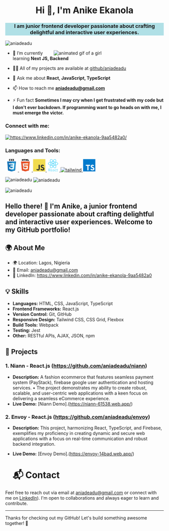 <h1 align="center">Hi 👋, I'm Anike Ekanola</h1>
<h3 align="center" style="background-color:powderblue;">I am junior frontend developer passionate about crafting delightful and interactive user experiences.</h3>

<p align="left"> <img src="https://komarev.com/ghpvc/?username=aniadeadu&label=Profile%20views&color=0e75b6&style=flat" alt="aniadeadu" /> </p>
<img align="right" src="https://media1.giphy.com/media/NgurY1o4z080Jfoyzw/giphy.gif" alt="animated gif of a girl" width="350"/>

- 🌱 I’m currently learning **Next JS, Backend**

- 👨‍💻 All of my projects are available at [github/aniadeadu](github/aniadeadu)

- 💬 Ask me about **React, JavaScript, TypeScript**

- 📫 How to reach me **aniadeadu@gmail.com**

- ⚡ Fun fact **Sometimes I may cry when I get frustrated with my code but I don't ever backdown. If programming want to go heads on with me, I must emerge the victor.**

<h3 align="left">Connect with me:</h3>
<p align="left">
<a href="https://linkedin.com/in/https://www.linkedin.com/in/anike-ekanola-9aa5482a0/" target="blank"><img align="center" src="https://raw.githubusercontent.com/rahuldkjain/github-profile-readme-generator/master/src/images/icons/Social/linked-in-alt.svg" alt="https://www.linkedin.com/in/anike-ekanola-9aa5482a0/" height="30" width="40" /></a>
</p>

<h3 align="left">Languages and Tools:</h3>
<p align="left"> <a href="https://www.w3schools.com/css/" target="_blank" rel="noreferrer"> <img src="https://raw.githubusercontent.com/devicons/devicon/master/icons/css3/css3-original-wordmark.svg" alt="css3" width="40" height="40"/> </a> <a href="https://www.w3.org/html/" target="_blank" rel="noreferrer"> <img src="https://raw.githubusercontent.com/devicons/devicon/master/icons/html5/html5-original-wordmark.svg" alt="html5" width="40" height="40"/> </a> <a href="https://developer.mozilla.org/en-US/docs/Web/JavaScript" target="_blank" rel="noreferrer"> <img src="https://raw.githubusercontent.com/devicons/devicon/master/icons/javascript/javascript-original.svg" alt="javascript" width="40" height="40"/> </a> <a href="https://reactjs.org/" target="_blank" rel="noreferrer"> <img src="https://raw.githubusercontent.com/devicons/devicon/master/icons/react/react-original-wordmark.svg" alt="react" width="40" height="40"/> </a> <a href="https://tailwindcss.com/" target="_blank" rel="noreferrer"> <img src="https://www.vectorlogo.zone/logos/tailwindcss/tailwindcss-icon.svg" alt="tailwind" width="40" height="40"/> </a> <a href="https://www.typescriptlang.org/" target="_blank" rel="noreferrer"> <img src="https://raw.githubusercontent.com/devicons/devicon/master/icons/typescript/typescript-original.svg" alt="typescript" width="40" height="40"/> </a> </p>

<p><img align="left" src="https://github-readme-stats.vercel.app/api/top-langs?username=aniadeadu&show_icons=true&locale=en&layout=compact" alt="aniadeadu" /></p>

<p>&nbsp;<img align="center" src="https://github-readme-stats.vercel.app/api?username=aniadeadu&show_icons=true&locale=en" alt="aniadeadu" /></p>

<p><img align="center" src="https://github-readme-streak-stats.herokuapp.com/?user=aniadeadu&" alt="aniadeadu" /></p>




## Hello there! 👋 I'm Anike, a junior frontend developer passionate about crafting delightful and interactive user experiences. Welcome to my GitHub portfolio!

## 🌍 About Me

- 🌍 Location: Lagos, Nigieria
- 📧 Email: aniadeadu@gmail.com
- 🔗 LinkedIn: https://www.linkedin.com/in/anike-ekanola-9aa5482a0

## 💡 Skills

- **Languages:** HTML, CSS, JavaScript, TypeScript
- **Frontend Frameworks:** React.js
- **Version Control:** Git, GitHub
- **Responsive Design:** Tailwind CSS, CSS Grid, Flexbox
- **Build Tools:** Webpack
- **Testing:** Jest
- **Other:** RESTful APIs, AJAX, JSON, npm

## 🚀 Projects

### 1. Niann - React.js (https://github.com/aniadeadu/niann)

- **Description:** A fashion ecommerce that features seamless payment system (PayStack), firebase google user authentication and hosting services. •	The project demonstrates my ability to create robust, scalable, and user-centric web applications with a keen focus on delivering a seamless eCommerce experience.
- **Live Demo:** [Niann Demo].(https://niann-61538.web.app/)

### 2. Envoy - React.js (https://github.com/aniadeadu/envoy)

- **Description:** This project, harmonizing React, TypeScript, and Firebase, exemplifies my proficiency in creating dynamic and secure web applications with a focus on real-time communication and robust backend integration.
- **Live Demo:** [Envoy Demo].(https://envoy-14bad.web.app/)

  # 📬 Contact

Feel free to reach out via email at aniadeadu@gmail.com or connect with me on [LinkedIn](https://www.linkedin.com/in/anike-ekanola-9aa5482a0)). I'm open to collaborations and always eager to learn and contribute.

---

Thanks for checking out my GitHub! Let's build something awesome together! 🚀



<!--
**aniadeadu/aniadeadu** is a ✨ _special_ ✨ repository because its `README.md` (this file) appears on your GitHub profile.

Here are some ideas to get you started:

- 🔭 I’m currently working on ...
- 🌱 I’m currently learning ...
- 👯 I’m looking to collaborate on ...
- 🤔 I’m looking for help with ...
- 💬 Ask me about ...
- 📫 How to reach me: ...
- 😄 Pronouns: ...
- ⚡ Fun fact: ...
-->
